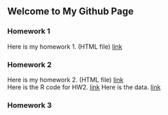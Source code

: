 ## Welcome to My Github Page



### Homework 1
Here is my homework 1. (HTML file) [link](/file/IE_360_HW1.html)
### Homework 2
Here is my homework 2. (HTML file) [link](/IE_360_HW2.html)  
Here is the R code for HW2. [link](/IE_360_HW2.r)
Here is the data. [link](/HW2-Data/IE360_Spring22_HW2_data.csv)
### Homework 3

